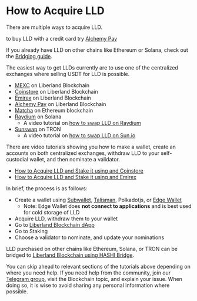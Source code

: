 # How to Acquire LLD

There are multiple ways to acquire LLD. 

to buy LLD with a credit card try 
[Alchemy Pay](https://ramp.alchemypay.org/?appId=N9lV3uIGF0y1amAE#/index)


If you already have LLD on other chains like Ethereum or Solana, check out the [Bridging guide](./cross-chain-bridge.md).

The easiest way to get LLDs currently are to use one of the centralized exchanges where selling USDT for LLD is possible.

- [MEXC](https://www.mexc.com/exchange/LLD_USDT) on Liberland Blockchain
- [Coinstore](https://www.coinstore.com/spot/LLDUSDT) on Liberland Blockchain
- [Emirex](https://emirex.com) on Liberland Blockchain
- [Alchemy Pay](https://ramp.alchemypay.org/?appId=N9lV3uIGF0y1amAE#/index) on Liberland Blockchain
- [Matcha](https://matcha.xyz/tokens/ethereum/0x054c9d4c6f4ea4e14391addd1812106c97d05690?sellChain=1&sellAddress=0xdac17f958d2ee523a2206206994597c13d831ec7) on Ethereum blockchain
- [Raydium](https://raydium.io/swap/?inputMint=sol&outputMint=GwKKPsJdY5oWMJ8RReWLcvb82KzW6FKy2bKoYW7kHr16) on Solana
  - A video tutorial on [how to swap LLD on Raydium](https://www.youtube.com/watch?v=dwsMvNtOR5E)
- [Sunswap](https://sun.io/?lang=en-US#/v3/swap?t1=TC8QDMS2nLdWMT7iJwvtG5YH6XiGEJT6om&t0=T9yD14Nj9j7xAB4dbGeiX9h8unkKHxuWwb&type=swap) on TRON
  - A video tutorial on [how to swap LLD on Sun.io](https://www.youtube.com/watch?v=YIwfFZ58_8I)

There are video tutorials showing you how to make a wallet, create an accounts on both centralized exchanges, withdraw LLD to your self-custodial wallet, and then nominate a validator.

- [How to Acquire LLD and Stake it using and Coinstore](https://www.youtube.com/watch?v=531tOYdTWe8)
- [How to Acquire LLD and Stake it using and Emirex](https://www.youtube.com/watch?v=x8ZXKZK4M9k)

In brief, the process is as follows:

- Create a wallet using [Subwallet](https://subwallet.app), [Talisman](https://talisman.xyz), Polkadotjs, or [Edge Wallet](https://edge.app)
  - Note: Edge Wallet does **not connect to applications** and is best used for cold storage of LLD
- Acquire LLD, withdraw them to your wallet
- Go to [Liberland Blockchain dApp](https://blockchain.liberland.org) 
- Go to Staking
- Choose a validator to nominate, and update your nominations

LLD purchased on other chains like Ethereum, Solana, or TRON can be bridged to [Liberland Blockchain using HASHI Bridge](./cross-chain-bridge.md).

You can skip ahead to relevant sections of the tutorials above depending on where you need help. If you need help from the community, join our [Telegram group](https://t.me/liberlanders), visit the Blockchain topic, and explain your issue. When doing so, it is wise to avoid sharing any personal information where possible.
